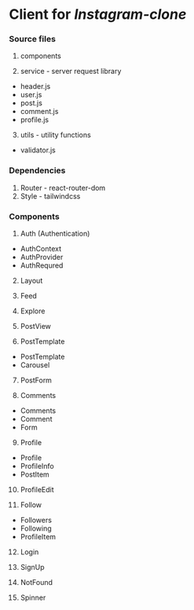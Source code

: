 # Client for *Instagram-clone*


### Source files

1. components

2. service - server request library
- header.js
- user.js
- post.js
- comment.js
- profile.js

3. utils - utility functions
- validator.js


### Dependencies

1. Router - react-router-dom
2. Style - tailwindcss  


### Components 

1. Auth (Authentication)
- AuthContext
- AuthProvider
- AuthRequred

2. Layout

3. Feed

4. Explore

5. PostView

6. PostTemplate 
- PostTemplate
- Carousel

7. PostForm

8. Comments
- Comments
- Comment
- Form

9. Profile
- Profile
- ProfileInfo
- PostItem

10. ProfileEdit

11. Follow
- Followers
- Following
- ProfileItem

12. Login

13. SignUp

14. NotFound

15. Spinner
